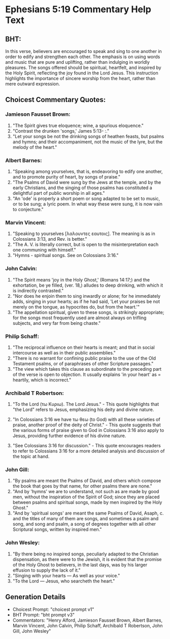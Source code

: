 # Ephesians 5:19 Commentary Help Text

## BHT:
In this verse, believers are encouraged to speak and sing to one another in order to edify and strengthen each other. The emphasis is on using words and music that are pure and uplifting, rather than indulging in worldly pleasures. The songs offered should be spiritual, heartfelt, and inspired by the Holy Spirit, reflecting the joy found in the Lord Jesus. This instruction highlights the importance of sincere worship from the heart, rather than mere outward expression.

## Choicest Commentary Quotes:
### Jamieson Fausset Brown:
1. "The Spirit gives true eloquence; wine, a spurious eloquence."
2. "Contrast the drunken 'songs,' James 5:13- :."
3. "Let your songs be not the drinking songs of heathen feasts, but psalms and hymns; and their accompaniment, not the music of the lyre, but the melody of the heart."

### Albert Barnes:
1. "Speaking among yourselves, that is, endeavoring to edify one another, and to promote purity of heart, by songs of praise."
2. "The Psalms of David were sung by the Jews at the temple, and by the early Christians, and the singing of those psalms has constituted a delightful part of public worship in all ages."
3. "An 'ode' is properly a short poem or song adapted to be set to music, or to be sung; a lyric poem. In what way these were sung, it is now vain to conjecture."

### Marvin Vincent:
1. "Speaking to yourselves [λαλουντες εαυτοις]. The meaning is as in Colossians 3:13, and Rev. is better."
2. "The A. V. is literally correct, but is open to the misinterpretation each one communing with himself."
3. "Hymns - spiritual songs. See on Colossians 3:16."

### John Calvin:
1. "The Spirit means 'joy in the Holy Ghost,' (Romans 14:17;) and the exhortation, be ye filled, (ver. 18,) alludes to deep drinking, with which it is indirectly contrasted."
2. "Nor does he enjoin them to sing inwardly or alone; for he immediately adds, singing in your hearts; as if he had said, 'Let your praises be not merely on the tongue, as hypocrites do, but from the heart.'"
3. "The appellation spiritual, given to these songs, is strikingly appropriate; for the songs most frequently used are almost always on trifling subjects, and very far from being chaste."

### Philip Schaff:
1. "The reciprocal influence on their hearts is meant; and that in social intercourse as well as in their public assemblies."
2. "There is no warrant for confining public praise to the use of the Old Testament psalms, or of paraphrases of other Scripture passages."
3. "The view which takes this clause as subordinate to the preceding part of the verse is open to objection. It usually explains 'in your heart' as = heartily, which is incorrect."

### Archibald T Robertson:
1. "To the Lord (τω Κυριω). The Lord Jesus." - This quote highlights that "the Lord" refers to Jesus, emphasizing his deity and divine nature.

2. "In Colossians 3:16 we have τω θεω (to God) with all these varieties of praise, another proof of the deity of Christ." - This quote suggests that the various forms of praise given to God in Colossians 3:16 also apply to Jesus, providing further evidence of his divine nature.

3. "See Colossians 3:16 for discussion." - This quote encourages readers to refer to Colossians 3:16 for a more detailed analysis and discussion of the topic at hand.

### John Gill:
1. "By psalms are meant the Psalms of David, and others which compose the book that goes by that name, for other psalms there are none."
2. "And by 'hymns' we are to understand, not such as are made by good men, without the inspiration of the Spirit of God; since they are placed between psalms and spiritual songs, made by men inspired by the Holy Ghost."
3. "And by 'spiritual songs' are meant the same Psalms of David, Asaph, c. and the titles of many of them are songs, and sometimes a psalm and song, and song and psalm, a song of degrees together with all other Scriptural songs, written by inspired men."

### John Wesley:
1. "By there being no inspired songs, peculiarly adapted to the Christian dispensation, as there were to the Jewish, it is evident that the promise of the Holy Ghost to believers, in the last days, was by his larger effusion to supply the lack of it."
2. "Singing with your hearts — As well as your voice."
3. "To the Lord — Jesus, who searcheth the heart."


## Generation Details
- Choicest Prompt: "choicest prompt v1"
- BHT Prompt: "bht prompt v3"
- Commentators: "Henry Alford, Jamieson Fausset Brown, Albert Barnes, Marvin Vincent, John Calvin, Philip Schaff, Archibald T Robertson, John Gill, John Wesley"
